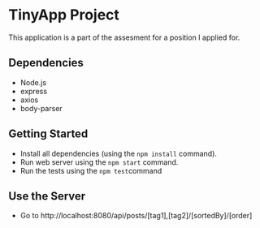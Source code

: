 # TinyApp Project

This application is a part of the assesment for a position I applied for.

## Dependencies

- Node.js
- express
- axios
- body-parser

## Getting Started

- Install all dependencies (using the `npm install` command).
- Run web server using the `npm start` command.
- Run the tests using the `npm test`command

## Use the Server

- Go to http://localhost:8080/api/posts/[tag1],[tag2]/[sortedBy]/[order]
